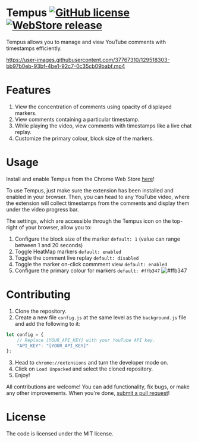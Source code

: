 Tempus  [![GitHub license](https://img.shields.io/badge/license-MIT-blue)](https://github.com/knightron0/tempus/blob/main/LICENSE) [![WebStore release](https://img.shields.io/badge/install-here-brightgreen)](https://www.youtube.com/watch?v=5gX7_4qrazA) 
===============

Tempus allows you to manage and view YouTube comments with timestamps efficiently.

https://user-images.githubusercontent.com/37767310/129518303-bb97b0eb-93bf-4be1-92c7-0c35cb09babf.mp4


# Features 
1. View the concentration of comments using opacity of displayed markers.
2. View comments containing a particular timestamp.
3. While playing the video, view comments with timestamps like a live chat replay.
4. Customize the primary colour, block size of the markers.
 
# Usage 
Install and enable Tempus from the Chrome Web Store [here](https://www.youtube.com/watch?v=5gX7_4qrazA)! 

To use Tempus, just make sure the extension has been installed and enabled in your browser. Then, you can head to any YouTube video, where the extension will collect timestamps from the comments and display them under the video progress bar. 

The settings, which are accessible through the Tempus icon on the top-right of your browser, allow you to:
1. Configure the block size of the marker `default: 1` (value can range between 1 and 20 seconds)
2. Toggle HeatMap markers `default: enabled`
3. Toggle the comment live replay `default: disabled`
4. Toggle the marker on-click commment view `default: enabled`
5. Configure the primary colour for markers `default: #ffb347` ![#ffb347](https://via.placeholder.com/15/ffb347/000000?text=+)

# Contributing 
1. Clone the repository. 
2. Create a new file ```config.js``` at the same level as the ```background.js``` file and add the following to it: 
```js
let config = {
    // Replace [YOUR_API_KEY] with your YouTube API key.
    "API_KEY": "[YOUR_API_KEY]"
};
```
3. Head to ```chrome://extensions``` and turn the developer mode on.
4. Click on ```Load Unpacked``` and select the cloned repository. 
5. Enjoy!

All contributions are welcome! You can add functionality, fix bugs, or make any other improvements. When you're done, [submit a pull request](https://github.com/knightron0/tempus/pulls)!

# License
The code is licensed under the MIT license.
